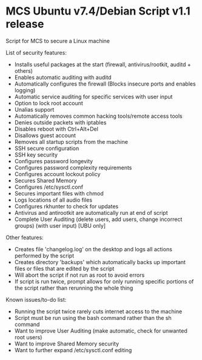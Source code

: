 # MCS Ubuntu v7.4/Debian Script v1.1 release
Script for MCS to secure a Linux machine

List of security features:
- Installs useful packages at the start (firewall, antivirus/rootkit, auditd + others)
- Enables automatic auditing with auditd
- Automatically configures the firewall (Blocks insecure ports and enables logging)
- Automatic service auditing for specific services with user input
- Option to lock root account
- Unalias support
- Automatically removes common hacking tools/remote access tools
- Denies outside packets with iptables
- Disables reboot with Ctrl+Alt+Del
- Disallows guest account
- Removes all startup scripts from the machine
- SSH secure configuration
- SSH key security
- Configures password longevity
- Configures password complexity requirements
- Configures account lockout policy
- Secures Shared Memory
- Configures /etc/sysctl.conf
- Secures important files with chmod
- Logs locations of all audio files
- Configures rkhunter to check for updates
- Antivirus and antirootkit are automatically run at end of script
- Complete User Auditing (delete users, add users, change incorrect groups) (with user input) [UBU only]

Other features:
- Creates file 'changelog.log' on the desktop and logs all actions performed by the script
- Creates directory 'backups' which automatically backs up important files or files that are edited by the script
- Will abort the script if not run as root to avoid errors
- If script is run twice, prompt allows for only running specific portions of the script rather than rerunning the whole thing

Known issues/to-do list:
- Running the script twice rarely cuts internet access to the machine
- Script must be run using the bash command rather than the sh command
- Want to improve User Auditing (make automatic, check for unwanted root users)
- Want to improve Shared Memory security
- Want to further expand /etc/sysctl.conf editing
